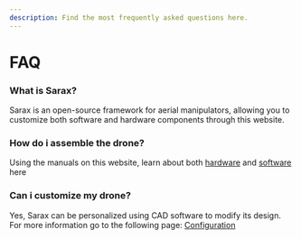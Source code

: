 ```yaml
---
description: Find the most frequently asked questions here.
---
```


# FAQ

### What is Sarax?

Sarax is an open-source framework for aerial manipulators, allowing you to customize both software and hardware components through this website.

### How do i assemble the drone?

Using the manuals on this website, learn about both [hardware](../build-your-sarax/mechanical-manual/) and [software](../build-your-sarax/software-manuals/) here

### Can i customize my drone?

Yes, Sarax can be personalized using CAD software to modify its design. For more information go to the following page: [Configuration](../assemble-your-sarax/configuration.md)
